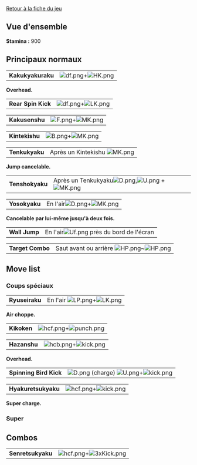 [Retour à la fiche du jeu](Street_Fighter_x_Tekken "wikilink")

## Vue d'ensemble

**Stamina :** 900

## Principaux normaux

|                   |                                           |
|-------------------|-------------------------------------------|
| **Kakukyakuraku** | ![](df.png "df.png")+![](HK.png "HK.png") |

**Overhead.**

|                    |                                           |
|--------------------|-------------------------------------------|
| **Rear Spin Kick** | ![](df.png "df.png")+![](LK.png "LK.png") |

|                |                                         |
|----------------|-----------------------------------------|
| **Kakusenshu** | ![](F.png "F.png")+![](MK.png "MK.png") |

|                |                                         |
|----------------|-----------------------------------------|
| **Kintekishu** | ![](B.png "B.png")+![](MK.png "MK.png") |

|                |                                          |
|----------------|------------------------------------------|
| **Tenkukyaku** | Après un Kintekishu ![](MK.png "MK.png") |

**Jump cancelable.**

|                 |                                                                                 |
|-----------------|---------------------------------------------------------------------------------|
| **Tenshokyaku** | Après un Tenkukyaku![](D.png "D.png"),![](U.png "U.png") + ![](MK.png "MK.png") |

|               |                                                 |
|---------------|-------------------------------------------------|
| **Yosokyaku** | En l'air![](D.png "D.png")+![](MK.png "MK.png") |

**Cancelable par lui-même jusqu'à deux fois.**

|               |                                                      |
|---------------|------------------------------------------------------|
| **Wall Jump** | En l'air![](Uf.png "Uf.png") près du bord de l'écran |

|                  |                                                                  |
|------------------|------------------------------------------------------------------|
| **Target Combo** | Saut avant ou arrière ![](HP.png "HP.png")\~![](HP.png "HP.png") |

## Move list

### Coups spéciaux

|                |                                                    |
|----------------|----------------------------------------------------|
| **Ryuseiraku** | En l'air ![](LP.png "LP.png")+![](LK.png "LK.png") |

**Air choppe.**

|             |                                                   |
|-------------|---------------------------------------------------|
| **Kikoken** | ![](hcf.png "hcf.png")+![](punch.png "punch.png") |

|              |                                                 |
|--------------|-------------------------------------------------|
| **Hazanshu** | ![](hcb.png "hcb.png")+![](kick.png "kick.png") |

**Overhead.**

|                        |                                                                         |
|------------------------|-------------------------------------------------------------------------|
| **Spinning Bird Kick** | ![](D.png "D.png") (charge) ![](U.png "U.png")+![](kick.png "kick.png") |

|                     |                                                 |
|---------------------|-------------------------------------------------|
| **Hyakuretsukyaku** | ![](hcf.png "hcf.png")+![](kick.png "kick.png") |

**Super charge.**

### Super

## Combos

|                   |                                                     |
|-------------------|-----------------------------------------------------|
| **Senretsukyaku** | ![](hcf.png "hcf.png")+![](3xKick.png "3xKick.png") |
